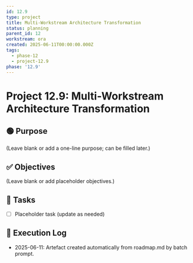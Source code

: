```yaml
---
id: 12.9
type: project
title: Multi-Workstream Architecture Transformation
status: planning
parent_id: 12
workstream: ora
created: 2025-06-11T00:00:00.000Z
tags:
  - phase-12
  - project-12.9
phase: '12.9'
---
```


# Project 12.9: Multi-Workstream Architecture Transformation

## 🟢 Purpose

(Leave blank or add a one-line purpose; can be filled later.)

## ✅ Objectives

(Leave blank or add placeholder objectives.)

## 🔨 Tasks

- [ ] Placeholder task (update as needed)

## 🧾 Execution Log

- 2025-06-11: Artefact created automatically from roadmap.md by batch prompt.
